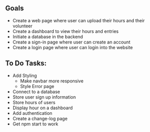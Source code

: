 ## Goals
* Create a web page where user can upload their hours and their volunteer
* Create a dashboard to view their hours and entries
* Initiate a database in the backend
* Create a sign-in page where user can create an account
* Create a login page where user can login into the website

## To Do Tasks:
* Add Styling
  * Make navbar more responsive
  * Style Error page
* Connect to a database
* Store user sign up information
* Store hours of users
* Display hour on a dashboard
* Add authentication
* Create a change-log page
* Get npm start to work